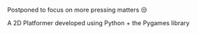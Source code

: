 Postponed to focus on more pressing matters 😒

A 2D Platformer developed using Python + the Pygames library

